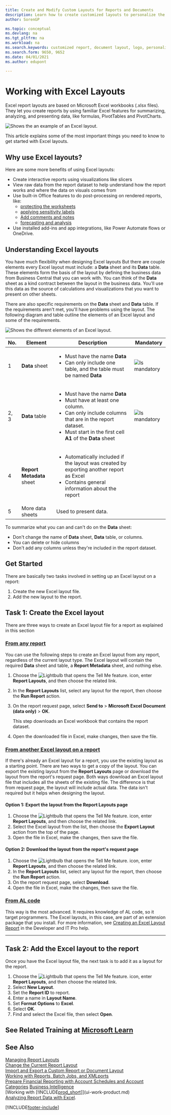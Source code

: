 ```yaml
---
title: Create and Modify Custom Layouts for Reports and Documents
description: Learn how to create customized layouts to personalize the appearance of a report when viewed, printed, or saved.
author: SorenGP

ms.topic: conceptual
ms.devlang: na
ms.tgt_pltfrm: na
ms.workload: na
ms.search.keywords: customized report, document layout, logo, personalize
ms.search.form: 9650, 9652
ms.date: 04/01/2021
ms.author: edupont

---
```

# Working with Excel Layouts

Excel report layouts are based on Microsoft Excel workbooks (.xlsx files). They let you create reports by using familiar Excel features for summarizing, analyzing, and presenting data, like formulas, PivotTables and PivotCharts.

![Shows the an example of an Excel layout.](media/excel-layout.png)

This article explains some of the most important things you need to know to get started with Excel layouts.

## Why use Excel layouts?

Here are some more benefits of using Excel layouts:

- Create interactive reports using visualizations like slicers
- View raw data from the report dataset to help understand how the report works and where the data on visuals comes from
- Use built-in Office features to do post-processing on rendered reports, like:
  - [protecting the worksheets](https://support.microsoft.com/en-us/office/protect-a-worksheet-3179efdb-1285-4d49-a9c3-f4ca36276de6)
  - [applying sensitivity labels](https://support.microsoft.com/en-us/office/apply-sensitivity-labels-to-your-files-and-email-in-office-2f96e7cd-d5a4-403b-8bd7-4cc636bae0f9)
  - [Add comments and notes](https://support.microsoft.com/en-us/office/insert-comments-and-notes-in-excel-65f504d8-160b-4a05-ac30-46fbd5227a52)
  - [forecasting and analysis](https://support.microsoft.com/en-us/office/introduction-to-what-if-analysis-22bffa5f-e891-4acc-bf7a-e4645c446fb4) 
- Use installed add-ins and app integrations, like Power Automate flows or OneDrive.

## Understanding Excel layouts

You have much flexibility when designing Excel layouts But there are couple elements every Excel layout must include: a **Data** sheet and its  **Data** table. These elements form the basis of the layout by defining the business data from Business Central that you can work with. You can think of the **Data** sheet as a kind contract between the layout in the business data. You'll use this data as the source of calculations and visualizations that you want to present on other sheets.

There are also specific requirements on the  **Data** sheet and **Data** table. If the requirements aren't met, you'll have problems using the layout. The following diagram and table outline the elements of an Excel layout and some of the requirements.

![Shows the different elements of an Excel layout.](media/excel-layout-callouts.png)

|No.|Element|Description|Mandatory|
|---|-------|----|---|
|1|**Data** sheet|<ul><li>Must have the name **Data**</li><li>Can only include one table, and the table must be named **Data**</li></ul>|![Is mandatory](media/check.png) | 
|2, 3|**Data** table|<ul><li>Must have the name **Data**</li><li>Must have at least one column.</li><li>Can only include columns that are in the report dataset.</li><li>Must start in the first cell **A1** of the **Data** sheet</li></ul>|![Is mandatory](media/check.png)|
|4|**Report Metadata** sheet|<ul><li>Automatically included if the layout was created by exporting another report as Excel</li><li>Contains general information about the report</li></ul>|
|5|More data sheets|Used to present data.||

To summarize what you can and can't do on the **Data** sheet:

- Don't change the name of **Data** sheet, **Data** table, or columns.
- You can delete or hide columns
- Don't add any columns unless they're included in the report dataset.

## Get Started

There are basically two tasks involved in setting up an Excel layout on a report:

1. Create the new Excel layout file.
2. Add the new layout to the report.

## Task 1: Create the Excel layout

There are three ways to create an Excel layout file for a report as explained in this section

### [From any report](#tab/any-report)

You can use the following steps to create an Excel layout from any report, regardless of the current layout type. The Excel layout will contain the required **Data** sheet and table, a **Report Metadata** sheet, and nothing else.

1. Choose the ![Lightbulb that opens the Tell Me feature.](media/ui-search/search_small.png "Tell me what you want to do") icon, enter **Report Layouts**, and then choose the related link.
2. In the **Report Layouts** list, select any layout for the report, then choose the **Run Report** action.
3. On the report request page, select **Send to** > **Microsoft Excel Document (data only)** > **OK**.

   This step downloads an Excel workbook that contains the report dataset.
4. Open the downloaded file in Excel, make changes, then save the file.

### [From another Excel layout on a report](#tab/other-layout)

If there's already an Excel layout for a report, you use the existing layout as a starting point. There are two ways to get a copy of the layout. You can export the existing layout from the **Report Layouts** page or download the layout from the report's request page. Both ways download an Excel layout file that includes all the sheets of the existing file. The difference is that from request page, the layout will include actual data. The data isn't required but it helps when designing the layout.

#### Option 1: Export the layout from the **Report Layouts** page

1. Choose the ![Lightbulb that opens the Tell Me feature.](media/ui-search/search_small.png "Tell me what you want to do") icon, enter **Report Layouts**, and then choose the related link.
2. Select the Excel layout from the list, then choose the **Export Layout** action from the top of the page.
3. Open the file in Excel, make the changes, then save the file.

#### Option 2: Download the layout from the report's request page

1. Choose the ![Lightbulb that opens the Tell Me feature.](media/ui-search/search_small.png "Tell me what you want to do") icon, enter **Report Layouts**, and then choose the related link.
2. In the **Report Layouts** list, select any layout for the report, then choose the **Run Report** action.
3. On the report request page, select **Download**.
4. Open the file in Excel, make the changes, then save the file.

### [From AL code](#tab/from-code)

This way is the most advanced. It requires knowledge of AL code, so it target programmers. The Excel layouts, in this case, are part of an extension package that you install. For more information, see [Creating an Excel Layout Report](/dynamics365/business-central/dev-itpro/developer/devenv-howto-excel-report-layout) in the Developer and IT Pro help.

---

## Task 2: Add the Excel layout to the report

Once you have the Excel layout file, the next task is to add it as a layout for the report.

1. Choose the ![Lightbulb that opens the Tell Me feature.](media/ui-search/search_small.png "Tell me what you want to do") icon, enter **Report Layouts**, and then choose the related link.
2. Select **New Layout**.
3. Set the **Report ID** to report.
4. Enter a name in  **Layout Name**.
5. Set **Format Options** to **Excel**.
6. Select **OK**.
7. Find and select the Excel file, then select **Open**.


<!--

**Data** sheet
  - An Excel layout must contain a sheet named **Data**.
  - The **Data** sheet can only include one table named **Data**.

**Data** table
  - The **Data** sheet must include a table that has the name **Data**.
  - The table must have at least one column and can only include columns that are also in report dataset.
  - The table must start in the first cell A1 of the **Data** sheet.

3. Report Metadata 
-->



## See Related Training at [Microsoft Learn](/learn/modules/change-documents-dynamics-365-business-central/index)

## See Also

[Managing Report Layouts](ui-manage-report-layouts.md)  
[Change the Current Report Layout](ui-how-change-layout-currently-used-report.md)  
[Import and Export a Custom Report or Document Layout](ui-how-import-and-export-report-layout.md)  
[Working with Reports, Batch Jobs, and XMLports](ui-work-report.md)  
[Prepare Financial Reporting with Account Schedules and Account Categories](bi-how-work-account-schedule.md) 
[Business Intelligence](bi.md)  
[Working with [!INCLUDE[prod_short](includes/prod_short.md)]](ui-work-product.md)  
[Analyzing Report Data with Excel](report-analyze-excel.md).


[!INCLUDE[footer-include](includes/footer-banner.md)]